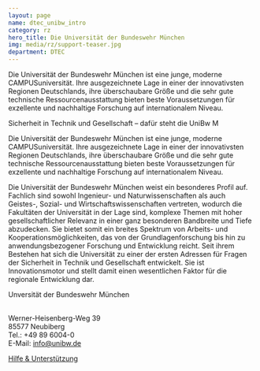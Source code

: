 ```yaml
---
layout: page
name: dtec_unibw_intro
category: rz
hero_title: Die Universität der Bundeswehr München
img: media/rz/support-teaser.jpg
department: DTEC
---
```

<p>
Die Universität der Bundeswehr München ist eine junge, moderne CAMPUSuniversität. Ihre ausgezeichnete Lage in einer der innovativsten Regionen Deutschlands, ihre überschaubare Größe und die sehr gute technische Ressourcenausstattung bieten beste Voraussetzungen für exzellente und nachhaltige Forschung auf internationalem Niveau.
</p>

<p>Sicherheit in Technik und Gesellschaft – dafür steht die UniBw M
 </p>
<p>
Die Universität der Bundeswehr München ist eine junge, moderne CAMPUSuniversität. Ihre ausgezeichnete Lage in einer der innovativsten Regionen Deutschlands, ihre überschaubare Größe und die sehr gute technische Ressourcenausstattung bieten beste Voraussetzungen für exzellente und nachhaltige Forschung auf internationalem Niveau.
</p>
<p>
Die Universität der Bundeswehr München weist ein besonderes Profil auf. Fachlich sind sowohl Ingenieur- und Naturwissenschaften als auch Geistes-, Sozial- und Wirtschaftswissenschaften vertreten, wodurch die Fakultäten der Universität in der Lage sind, komplexe Themen mit hoher gesellschaftlicher Relevanz in einer ganz besonderen Bandbreite und Tiefe abzudecken. Sie bietet somit ein breites Spektrum von Arbeits- und Kooperationsmöglichkeiten, das von der Grundlagenforschung bis hin zu anwendungsbezogener Forschung und Entwicklung reicht. Seit ihrem Bestehen hat sich die Universität zu einer der ersten Adressen für Fragen der Sicherheit in Technik und Gesellschaft entwickelt. Sie ist Innovationsmotor und stellt damit einen wesentlichen Faktor für die regionale Entwicklung dar.
</p>
<p>
 

Unversität der Bundeswehr München<br /><br />

Werner-Heisenberg-Weg 39<br />
85577 Neubiberg<br />
Tel.: +49 89 6004-0<br />
E-Mail: info@unibw.de<br />
</p>
 
<p><a href="rz-support-v2.html" class="btn btn-theme-colored">Hilfe & Unterstützung</a></p>
